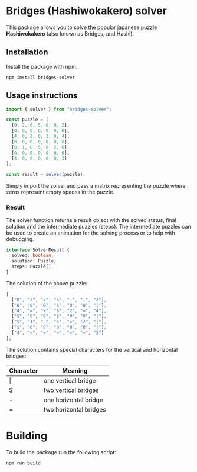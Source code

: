 # Bridges (Hashiwokakero) solver

This package allows you to solve the popular japanese puzzle **Hashiwokakero** (also known as Bridges, and Hashi).

## Installation

Install the package with npm.

```
npm install bridges-solver
```

## Usage instructions

```javascript
import { solver } from "bridges-solver";

const puzzle = [
  [0, 2, 0, 5, 0, 0, 2],
  [0, 0, 0, 0, 0, 0, 0],
  [4, 0, 2, 0, 2, 0, 4],
  [0, 0, 0, 0, 0, 0, 0],
  [0, 1, 0, 5, 0, 2, 0],
  [0, 0, 0, 0, 0, 0, 0],
  [4, 0, 0, 0, 0, 0, 3]
];

const result = solver(puzzle);
```

Simply import the solver and pass a matrix representing the puzzle where zeros represent empty spaces in the puzzle.

### Result

The solver function returns a result object with the solved status, final solution and the intermediate puzzles (steps). The intermediate puzzles can be used to create an animation for the solving process or to help with debugging.

```typescript
interface SolverResult {
  solved: boolean;
  solution: Puzzle;
  steps: Puzzle[];
}
```

The solution of the above puzzle:

```javascript
[
  ["0", "2", "=", "5", "-", "-", "2"],
  ["0", "0", "0", "$", "0", "0", "|"],
  ["4", "=", "2", "$", "2", "=", "4"],
  ["$", "0", "0", "$", "0", "0", "|"],
  ["$", "1", "-", "5", "=", "2", "|"],
  ["$", "0", "0", "0", "0", "0", "|"],
  ["4", "=", "=", "=", "=", "=", "3"]
];
```

The solution contains special characters for the vertical and horizontal bridges:

| Character | Meaning                |
| --------- | ---------------------- |
| \|        | one vertical bridge    |
| \$        | two vertical bridges   |
| -         | one horizontal bridge  |
| =         | two horizontal bridges |

# Building

To build the package run the following script:

```
npm run build
```
